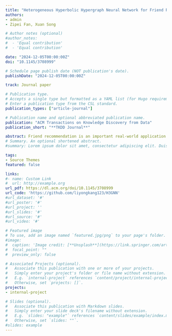 ```yaml
---
title: "Heterogeneous Hyperbolic Hypergraph Neural Network for Friend Recommendation in Location-based Social Networks"
authors:
- admin
- Zipei Fan, Xuan Song

# Author notes (optional)
#author_notes:
#  - 'Equal contribution'
#  - 'Equal contribution'

date: "2024-12-05T00:00:00Z"
doi: "10.1145/3708999" 

# Schedule page publish date (NOT publication's date).
publishDate: "2024-12-05T00:00:00Z"

track: Journal paper

# Publication type.
# Accepts a single type but formatted as a YAML list (for Hugo requirements).
# Enter a publication type from the CSL standard.
publication_types: ["article-journal"]

# Publication name and optional abbreviated publication name.
publication: "ACM Transactions on Knowledge Discovery from Data"
publication_short: "**TKDD Journal**"

abstract: Friend recommendation is an important real-world application in location-based social networks (LBSN), helping users discover potential friends and enhance their overall happiness. LBSN mainly comprises two distinct data structures, spatio-temporal data for human mobility and graph data for social networks. These two data structures make it challenging to model the complex relationships between them, which are essential for comprehensively understanding users’ lives. Previous studies have either modeled user trajectories and social networks separately or used classical simple graph-based methods, where a simple edge links only two nodes, failing to capture the multiple relationships inherent in LBSN. Furthermore, most studies have relied on Euclidean space to train their graph models, which could result in significant distortion because of tree-like social network data structure. To address these limitations, we propose a novel heterogeneous LBSN hypergraph that represents user check-in records and continuous trajectories—comprising multiple Points of Interest (POI)—as hyperedges, enabling the representation of complex spatio-temporal relationships. This approach enables us to link multiple nodes of different types by hyperedges and use hyperbolic spaces to create more efficient graph representations. Additionally, we devise a new type-specific attention mechanism for our Heterogeneous Hyperbolic Hypergraph Neural Network (H3GNN), which is end-to-end trainable and employs supervised contrastive learning to learn hypergraph node embeddings for the subsequent friend recommendation task with the help of hyperbolic space. Finally, our model H3GNN achieves better results than existing methods on six real-world city datasets, and our ablation studies demonstrate the effectiveness of each component. Additionally, our experiments indicate that H3GNN requires less data storage and training time compared to previous methods.
# Summary. An optional shortened abstract.
#summary: Lorem ipsum dolor sit amet, consectetur adipiscing elit. Duis posuere tellus ac convallis placerat. Proin tincidunt magna sed ex sollicitudin condimentum.

tags:
- Source Themes
featured: false

links:
#- name: Custom Link
#  url: http://example.org
url_pdf: https://dl.acm.org/doi/10.1145/3708999
url_code: 'https://github.com/liyongkang123/H3GNN'
#url_dataset: '#'
#url_poster: '#'
#url_project: ''
#url_slides: '#'
#url_source: '#'
#url_video: '#'

# Featured image
# To use, add an image named `featured.jpg/png` to your page's folder. 
#image:
#  caption: 'Image credit: [**Unsplash**](https://link.springer.com/article/10.1007/s10707-022-00466-1/figures/3)'
#  focal_point: ""
#  preview_only: false

# Associated Projects (optional).
#   Associate this publication with one or more of your projects.
#   Simply enter your project's folder or file name without extension.
#   E.g. `internal-project` references `content/project/internal-project/index.md`.
#   Otherwise, set `projects: []`.
projects:
- internal-project

# Slides (optional).
#   Associate this publication with Markdown slides.
#   Simply enter your slide deck's filename without extension.
#   E.g. `slides: "example"` references `content/slides/example/index.md`.
#   Otherwise, set `slides: ""`.
#slides: example
---
```

